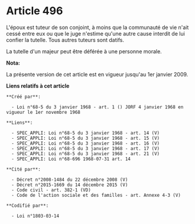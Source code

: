 # Article 496

L'époux est tuteur de son conjoint, à moins que la communauté de vie n'ait cessé entre eux ou que le juge n'estime qu'une
autre cause interdit de lui confier la tutelle. Tous autres tuteurs sont datifs.

La tutelle d'un majeur peut être déférée à une personne morale.

**Nota:**

La présente version de cet article est en vigueur jusqu'au 1er janvier 2009.

**Liens relatifs à cet article**

	**Créé par**:

	  - Loi n°68-5 du 3 janvier 1968 - art. 1 () JORF 4 janvier 1968 en vigueur le 1er novembre 1968

	**Liens**:

	  - SPEC_APPLI: Loi n°68-5 du 3 janvier 1968 - art. 14 (V)
	  - SPEC_APPLI: Loi n°68-5 du 3 janvier 1968 - art. 15 (V)
	  - SPEC_APPLI: Loi n°68-5 du 3 janvier 1968 - art. 16 (V)
	  - SPEC_APPLI: Loi n°68-5 du 3 janvier 1968 - art. 17 (V)
	  - SPEC_APPLI: Loi n°68-5 du 3 janvier 1968 - art. 21 (V)
	  - SPEC_APPLI: Loi n°68-696 1968-07-31 art. 14

	**Cité par**:

	  - Décret n°2008-1484 du 22 décembre 2008 (V)
	  - Décret n°2015-1669 du 14 décembre 2015 (V)
	  - Code civil - art. 382-1 (VD)
	  - Code de l'action sociale et des familles - art. Annexe 4-3 (V)

	**Codifié par**:

	  - Loi n°1803-03-14
